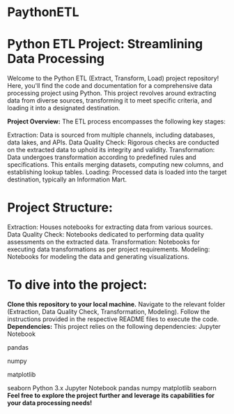 # PaythonETL

# Python ETL Project: Streamlining Data Processing

Welcome to the Python ETL (Extract, Transform, Load) project repository! Here, you'll find the code and documentation for a comprehensive data processing project using Python. This project revolves around extracting data from diverse sources, transforming it to meet specific criteria, and loading it into a designated destination.

**Project Overview:**
The ETL process encompasses the following key stages:

Extraction: Data is sourced from multiple channels, including databases, data lakes, and APIs.
Data Quality Check: Rigorous checks are conducted on the extracted data to uphold its integrity and validity.
Transformation: Data undergoes transformation according to predefined rules and specifications. This entails merging datasets, computing new columns, and establishing lookup tables.
Loading: Processed data is loaded into the target destination, typically an Information Mart.
# Project Structure:
Extraction: Houses notebooks for extracting data from various sources.
Data Quality Check: Notebooks dedicated to performing data quality assessments on the extracted data.
Transformation: Notebooks for executing data transformations as per project requirements.
Modeling: Notebooks for modeling the data and generating visualizations.
# To dive into the project:
**Clone this repository to your local machine.**
Navigate to the relevant folder (Extraction, Data Quality Check, Transformation, Modeling).
Follow the instructions provided in the respective README files to execute the code.
**Dependencies:**
This project relies on the following dependencies:
Jupyter Notebook

pandas

numpy

matplotlib

seaborn
Python 3.x
Jupyter Notebook
pandas
numpy
matplotlib
seaborn
**Feel free to explore the project further and leverage its capabilities for your data processing needs!**
